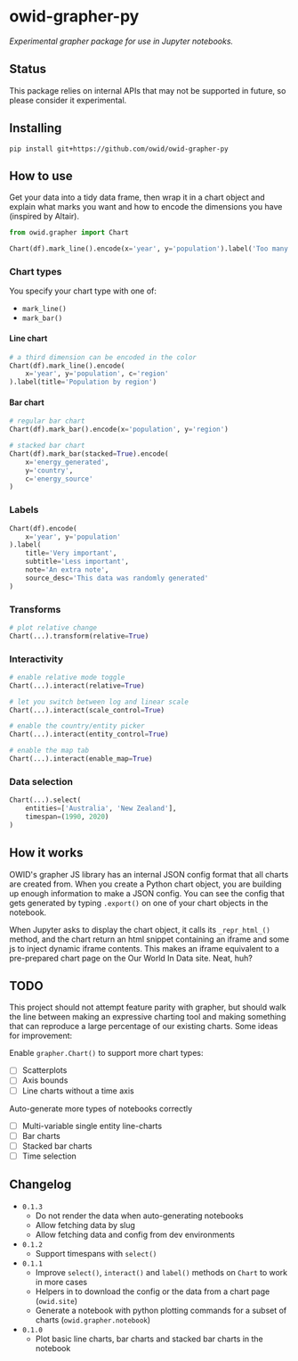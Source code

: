 # owid-grapher-py

_Experimental grapher package for use in Jupyter notebooks._

## Status

This package relies on internal APIs that may not be supported in future, so please consider it experimental.

## Installing

```
pip install git+https://github.com/owid/owid-grapher-py
```

## How to use

Get your data into a tidy data frame, then wrap it in a chart object and explain what marks you want and how to encode the dimensions you have (inspired by Altair).

```python
from owid.grapher import Chart

Chart(df).mark_line().encode(x='year', y='population').label('Too many Koalas?')
```

### Chart types

You specify your chart type with one of:

- `mark_line()`
- `mark_bar()`

#### Line chart

```python
# a third dimension can be encoded in the color
Chart(df).mark_line().encode(
    x='year', y='population', c='region'
).label(title='Population by region')
```

#### Bar chart

```python
# regular bar chart
Chart(df).mark_bar().encode(x='population', y='region')
```

```python
# stacked bar chart
Chart(df).mark_bar(stacked=True).encode(
    x='energy_generated',
    y='country',
    c='energy_source'
)
```

### Labels

```python
Chart(df).encode(
    x='year', y='population'
).label(
    title='Very important',
    subtitle='Less important',
    note='An extra note',
    source_desc='This data was randomly generated'
)
```

### Transforms

```python
# plot relative change
Chart(...).transform(relative=True)
```

### Interactivity

```python
# enable relative mode toggle
Chart(...).interact(relative=True)
```

```python
# let you switch between log and linear scale
Chart(...).interact(scale_control=True)
```

```python
# enable the country/entity picker
Chart(...).interact(entity_control=True)
```

```python
# enable the map tab
Chart(...).interact(enable_map=True)
```

### Data selection

```python
Chart(...).select(
    entities=['Australia', 'New Zealand'],
    timespan=(1990, 2020)
)
```

## How it works

OWID's grapher JS library has an internal JSON config format that all charts are created from. When you create a Python chart object, you are building up enough information to make a JSON config. You can see the config that gets generated by typing `.export()` on one of your chart objects in the notebook.

When Jupyter asks to display the chart object, it calls its `_repr_html_()` method, and the chart return an html snippet containing an iframe and some js to inject dynamic iframe contents. This makes an iframe equivalent to a pre-prepared chart page on the Our World In Data site. Neat, huh?

## TODO

This project should not attempt feature parity with grapher, but should walk the line between
making an expressive charting tool and making something that can reproduce a large percentage of
our existing charts. Some ideas for improvement:

Enable `grapher.Chart()` to support more chart types:

- [ ] Scatterplots
- [ ] Axis bounds
- [ ] Line charts without a time axis

Auto-generate more types of notebooks correctly

- [ ] Multi-variable single entity line-charts
- [ ] Bar charts
- [ ] Stacked bar charts
- [ ] Time selection

## Changelog

- `0.1.3`
    - Do not render the data when auto-generating notebooks
    - Allow fetching data by slug
    - Allow fetching data and config from dev environments
- `0.1.2`
    - Support timespans with `select()`
- `0.1.1`
    - Improve `select()`, `interact()` and `label()` methods on `Chart` to work in more cases
    - Helpers in to download the config or the data from a chart page (`owid.site`)
    - Generate a notebook with python plotting commands for a subset of charts (`owid.grapher.notebook`)
- `0.1.0`
    - Plot basic line charts, bar charts and stacked bar charts in the notebook
